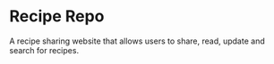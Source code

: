 # Recipe Repo

A recipe sharing website that allows users to share, read, update and search for recipes.

